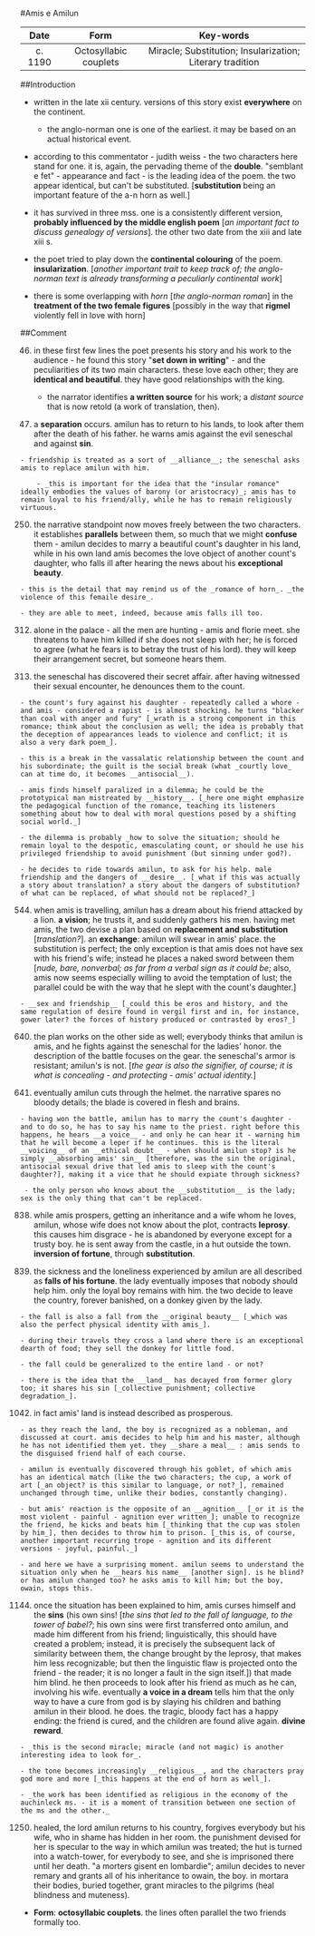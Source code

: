 #Amis e Amilun

|Date|Form|Key-words|
|:---:|:---:|:---:|
|c. 1190|Octosyllabic couplets|Miracle; Substitution; Insularization; Literary tradition|

##Introduction

- written in the late xii century. versions of this story exist __everywhere__ on the continent.

	- the anglo-norman one is one of the earliest. it may be based on an actual historical event.

- according to this commentator - judith weiss - the two characters here stand for one. it is, again, the pervading theme of the __double__. "semblant e fet" - appearance and fact - is the leading idea of the poem. the two appear identical, but can't be substituted. [__substitution__ being an important feature of the a-n horn as well.]

- it has survived in three mss. one is a consistently different version, __probably influenced by the middle english poem__ [_an important fact to discuss genealogy of versions_]. the other two date from the xiii and late xiii s.

- the poet tried to play down the __continental colouring__ of the poem. __insularization__. [_another important trait to keep track of; the anglo-norman text is already transforming a peculiarly continental work_]

- there is some overlapping with _horn_ [_the anglo-norman roman_] in the __treatment of the two female figures__ [possibly in the way that __rigmel__ violently fell in love with horn]

##Comment

46. in these first few lines the poet presents his story and his work to the audience - he found this story "__set down in writing__" - and the peculiarities of its two main characters. these love each other; they are __identical and beautiful__. they have good relationships with the king.

	- the narrator identifies __a written source__ for his work; a _distant source_ that is now retold (a work of translation, then).

150. a __separation__ occurs. amilun has to return to his lands, to look after them after the death of his father. he warns amis against the evil seneschal and against __sin__.

	- friendship is treated as a sort of __alliance__; the seneschal asks amis to replace amilun with him.

		- _this is important for the idea that the "insular romance" ideally embodies the values of barony (or aristocracy)_; amis has to remain loyal to his friend/ally, while he has to remain religiously virtuous.

250. the narrative standpoint now moves freely between the two characters. it establishes __parallels__ between them, so much that we might __confuse__ them - amilun decides to marry a beautiful count's daughter in his land, while in his own land amis becomes the love object of another count's daughter, who falls ill after hearing the news about his __exceptional beauty__.

	- this is the detail that may remind us of the _romance of horn_. _the violence of this femaile desire_.

	- they are able to meet, indeed, because amis falls ill too.

312. alone in the palace - all the men are hunting - amis and florie meet. she threatens to have him killed if she does not sleep with her; he is forced to agree (what he fears is to betray the trust of his lord). they will keep their arrangement secret, but someone hears them.

462. the seneschal has discovered their secret affair. after having witnessed their sexual encounter, he denounces them to the count.

	- the count's fury against his daughter - repeatedly called a whore - and amis - considered a rapist - is almost shocking. he turns "blacker than coal with anger and fury" [_wrath is a strong component in this romance; think about the conclusion as well; the idea is probably that the deception of appearances leads to violence and conflict; it is also a very dark poem_].

	- this is a break in the vassalatic relationship between the count and his subordinate; the guilt is the social break (what _courtly love_ can at time do, it becomes __antisocial__).

	- amis finds himself paralized in a dilemma; he could be the prototypical man mistreated by __history__. [_here one might emphasize the pedagogical function of the romance, teaching its listeners something about how to deal with moral questions posed by a shifting social world._]

	- the dilemma is probably _how to solve the situation; should he remain loyal to the despotic, emasculating count, or should he use his privileged friendship to avoid punishment (but sinning under god?).

	- he decides to ride towards amilun, to ask for his help. male friendship and the dangers of __desire__. [_what if this was actually a story about translation? a story about the dangers of substitution? of what can be replaced, of what should not be replaced?_]

544. when amis is travelling, amilun has a dream about his friend attacked by a lion. __a vision__; he trusts it, and suddenly gathers his men. having met amis, the two devise a plan based on __replacement and substitution__ [_translation?_]. an __exchange__: amilun will swear in amis' place. the substitution is perfect; the only exception is that amis does not have sex with his friend's wife; instead he places a naked sword between them [_nude, bare, nonverbal; as far from a verbal sign as it could be_; also, amis now seems especially willing to avoid the temptation of lust; the parallel could be with the way that he slept with the count's daughter.]

	- __sex and friendship__ [_could this be eros and history, and the same regulation of desire found in vergil first and in, for instance, gower later? the forces of history produced or contrasted by eros?_]

640. the plan works on the other side as well; everybody thinks that amilun is amis, and he fights against the seneschal for the ladies' honor. the description of the battle focuses on the gear. the seneschal's armor is resistant; amilun's is not. [_the gear is also the signifier, of course; it is what is concealing - and protecting - amis' actual identity._]

770. eventually amilun cuts through the helmet. the narrative spares no bloody details; the blade is covered in flesh and brains.

	- having won the battle, amilun has to marry the count's daughter - and to do so, he has to say his name to the priest. right before this happens, he hears __a voice__ - and only he can hear it - warning him that he will become a leper if he continues. this is the literal __voicing__ of an __ethical doubt__ - when should amilun stop? is he simply __absorbing amis' sin__ [therefore, was the sin the original, antisocial sexual drive that led amis to sleep with the count's daughter?], making it a vice that he should expiate through sickness?

	 - the only person who knows about the __substitution__ is the lady; sex is the only thing that can't be replaced.

838. while amis prospers, getting an inheritance and a wife whom he loves, amilun, whose wife does not know about the plot, contracts __leprosy__. this causes him disgrace - he is abandoned by everyone except for a trusty boy. he is sent away from the castle, in a hut outside the town. __inversion of fortune__, through __substitution__.

922. the sickness and the loneliness experienced by amilun are all described as __falls of his fortune__. the lady eventually imposes that nobody should help him. only the loyal boy remains with him. the two decide to leave the country, forever banished, on a donkey given by the lady.

	- the fall is also a fall from the __original beauty__ [_which was also the perfect physical identity with amis_].

	- during their travels they cross a land where there is an exceptional dearth of food; they sell the donkey for little food.

	- the fall could be generalized to the entire land - or not?

	- there is the idea that the __land__ has decayed from former glory too; it shares his sin [_collective punishment; collective degradation_].

1042. in fact amis' land is instead described as prosperous.

	- as they reach the land, the boy is recognized as a nobleman, and discussed at court. amis decides to help him and his master, although he has not identified them yet. they __share a meal__ : amis sends to the disguised friend half of each course.

	- amilun is eventually discovered through his goblet, of which amis has an identical match (like the two characters; the cup, a work of art [_an object? is this similar to language, or not?_], remained unchanged through time, unlike their bodies, constantly changing).

	- but amis' reaction is the opposite of an __agnition__ [_or it is the most violent - painful - agnition ever written_]; unable to recognize the friend, he kicks and beats him [_thinking that the cup was stolen by him_], then decides to throw him to prison. [_this is, of course, another important recurring trope - agnition and its different versions - joyful, painful._]

	- and here we have a surprising moment. amilun seems to understand the situation only when he __hears his name__ [another sign]. is he blind? or has amilun changed too? he asks amis to kill him; but the boy, owain, stops this.

1144. once the situation has been explained to him, amis curses himself and the __sins__ (his own sins! [_the sins that led to the fall of language, to the tower of babel?_; his own sins were first transferred onto amilun, and made him different from his friend; linguistically, this should have created a problem; instead, it is precisely the subsequent lack of similarity between them, the change brought by the leprosy, that makes him less recognizable; but then the linguistic flaw is projected onto the friend - the reader; it is no longer a fault in the sign itself.]) that made him blind. he then proceeds to look after his friend as much as he can, involving his wife. eventually __a voice in a dream__ tells him that the only way to have a cure from god is by slaying his children and bathing amilun in their blood. he does. the tragic, bloody fact has a happy ending: the friend is cured, and the children are found alive again. __divine reward__.

	- _this is the second miracle; miracle (and not magic) is another interesting idea to look for_.

	- the tone becomes increasingly __religious__, and the characters pray god more and more [_this happens at the end of horn as well_].

	- _the work has been identified as religious in the economy of the auchinleck ms. - it is a moment of transition between one section of the ms and the other._

1250. healed, the lord amilun returns to his country, forgives everybody but his wife, who in shame has hidden in her room. the punishment devised for her is specular to the way in which amilun was treated; the hut is turned into a watch-tower, for everybody to see, and she is imprisoned there until her death. "a morters gisent en lombardie"; amilun decides to never remary and grants all of his inheritance to owain, the boy. in mortara their bodies, buried together, grant miracles to the pilgrims (heal blindness and muteness).

- __Form__: __octosyllabic couplets__. the lines often parallel the two friends formally too.
